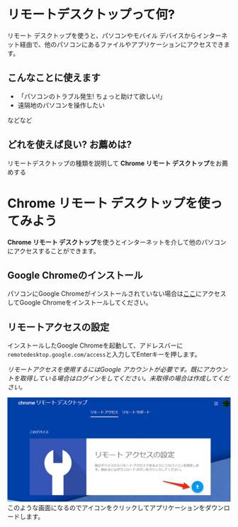 # リモートデスクトップって何?
リモート デスクトップを使うと、パソコンやモバイル デバイスからインターネット経由で、他のパソコンにあるファイルやアプリケーションにアクセスできます。
## こんなことに使えます
* 「パソコンのトラブル発生! ちょっと助けて欲しい!」
* 遠隔地のパソコンを操作したい

などなど

## どれを使えば良い? お薦めは?
リモートデスクトップの種類を説明して **Chrome リモート デスクトップ**をお薦めする

# Chrome リモート デスクトップを使ってみよう
**Chrome リモート デスクトップ**を使うとインターネットを介して他のパソコンにアクセスすることができます。

## Google Chromeのインストール
パソコンにGoogle Chromeがインストールされていない場合は[ここ](https://www.google.com/intl/ja_jp/chrome/)にアクセスしてGoogle Chromeをインストールしてください。

## リモートアクセスの設定
インストールしたGoogle Chromeを起動して、アドレスバーに`remotedesktop.google.com/access`と入力してEnterキーを押します。

*_リモートアクセスを使用するにはGoogle アカウントが必要です。既にアカウントを取得している場合はログインをしてください。未取得の場合は作成してください。_*

![rd_1](./images/rd_1.jpg)
このような画面になるのでアイコンをクリックしてアプリケーションをダウンロードします。